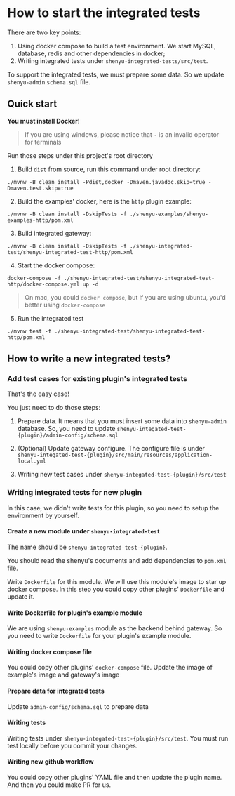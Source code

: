 # How to start the integrated tests

There are two key points:
1. Using docker compose to build a test environment. We start MySQL, database, redis and other dependencies in docker;
2. Writing integrated tests under `shenyu-integrated-tests/src/test`.

To support the integrated tests, we must prepare some data. So we update `shenyu-admin` `schema.sql` file.

## Quick start
**You must install Docker**!

> If you are using windows, please notice that `-` is an invalid operator for terminals

Run those steps under this project's root directory 

1. Build `dist` from source, run this command under root directory:
```shell
./mvnw -B clean install -Pdist,docker -Dmaven.javadoc.skip=true -Dmaven.test.skip=true
```
2. Build the examples' docker, here is the `http` plugin example:
```shell
./mvnw -B clean install -DskipTests -f ./shenyu-examples/shenyu-examples-http/pom.xml
```
3. Build integrated gateway:
```shell
./mvnw -B clean install -DskipTests -f ./shenyu-integrated-test/shenyu-integrated-test-http/pom.xml
```
4. Start the docker compose:
```shell
docker-compose -f ./shenyu-integrated-test/shenyu-integrated-test-http/docker-compose.yml up -d
```

> On mac, you could `docker compose`, but if you are using ubuntu, you'd better using `docker-compose`

5. Run the integrated test
```shell
./mvnw test -f ./shenyu-integrated-test/shenyu-integrated-test-http/pom.xml
```

## How to write a new integrated tests?

### Add test cases for existing plugin's integrated tests

That's the easy case!

You just need to do those steps:
1. Prepare data. It means that you must insert some data into `shenyu-admin` database. 
   So, you need to update `shenyu-integated-test-{plugin}/admin-config/schema.sql`
   
2. (Optional) Update gateway configure. The configure file is under 
   `shenyu-integated-test-{plugin}/src/main/resources/application-local.yml`
   
3. Writing new test cases under  `shenyu-integated-test-{plugin}/src/test`

### Writing integrated tests for new plugin
In this case, we didn't write tests for this plugin, so you need to setup the environment by yourself.

#### Create a new module under `shenyu-integrated-test`

The name should be `shenyu-integrated-test-{plugin}`. 

You should read the shenyu's documents and add dependencies to `pom.xml` file.

Write `Dockerfile` for this module. We will use this module's image to star up docker compose. 
In this step you could copy other plugins' `Dockerfile` and update it.

#### Write Dockerfile for plugin's example module

We are using `shenyu-examples` module as the backend behind gateway. So you need to write `Dockerfile` for your plugin's example module.

#### Writing docker compose file

You could copy other plugins' `docker-compose` file. Update the image of example's image and gateway's image

#### Prepare data for integrated tests

Update `admin-config/schema.sql` to prepare data

#### Writing tests

Writing tests under `shenyu-integated-test-{plugin}/src/test`. You must run test locally before you commit your changes.

#### Writing new github workflow

You could copy other plugins' YAML file and then update the plugin name. And then you could make PR for us.